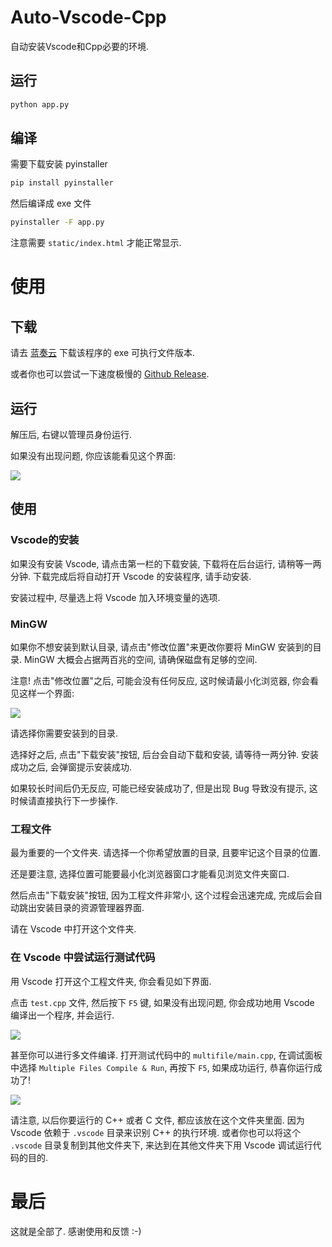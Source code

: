 # Auto-Vscode-Cpp

自动安装Vscode和Cpp必要的环境.

## 运行

```bash
python app.py
```

## 编译

需要下载安装 pyinstaller

```bash
pip install pyinstaller
```

然后编译成 exe 文件

```bash
pyinstaller -F app.py
```

注意需要 `static/index.html` 才能正常显示.

# 使用

## 下载

请去 [蓝奏云](https://wwe.lanzous.com/iYOa7jpg8oh) 下载该程序的 exe 可执行文件版本.

或者你也可以尝试一下速度极慢的 [Github Release](https://github.com/OrangeX4/Auto-Vscode-Cpp/releases/download/1.0.0/auto-vscode-cpp.zip).

## 运行

解压后, 右键以管理员身份运行.

如果没有出现问题, 你应该能看见这个界面:

![](https://s3.ax1x.com/2020/12/25/rWjQl6.png)

## 使用

### Vscode的安装

如果没有安装 Vscode, 请点击第一栏的下载安装, 下载将在后台运行, 请稍等一两分钟. 下载完成后将自动打开 Vscode 的安装程序, 请手动安装.

安装过程中, 尽量选上将 Vscode 加入环境变量的选项.

### MinGW

如果你不想安装到默认目录, 请点击"修改位置"来更改你要将 MinGW 安装到的目录. MinGW 大概会占据两百兆的空间, 请确保磁盘有足够的空间.

注意! 点击"修改位置"之后, 可能会没有任何反应, 这时候请最小化浏览器, 你会看见这样一个界面:

![](https://s3.ax1x.com/2020/12/25/rWvRVe.png)

请选择你需要安装到的目录.

选择好之后, 点击"下载安装"按钮, 后台会自动下载和安装, 请等待一两分钟. 安装成功之后, 会弹窗提示安装成功.

如果较长时间后仍无反应, 可能已经安装成功了, 但是出现 Bug 导致没有提示, 这时候请直接执行下一步操作.

### 工程文件

最为重要的一个文件夹. 请选择一个你希望放置的目录, 且要牢记这个目录的位置.

还是要注意, 选择位置可能要最小化浏览器窗口才能看见浏览文件夹窗口.

然后点击"下载安装"按钮, 因为工程文件非常小, 这个过程会迅速完成, 完成后会自动跳出安装目录的资源管理器界面.

请在 Vscode 中打开这个文件夹.

### 在 Vscode 中尝试运行测试代码

用 Vscode 打开这个工程文件夹, 你会看见如下界面.

点击 `test.cpp` 文件, 然后按下 `F5` 键, 如果没有出现问题, 你会成功地用 Vscode 编译出一个程序, 并会运行.

![](https://s3.ax1x.com/2020/12/25/rWzW9A.png)

甚至你可以进行多文件编译. 打开测试代码中的 `multifile/main.cpp`, 在调试面板中选择 `Multiple Files Compile & Run`, 再按下 `F5`, 如果成功运行, 恭喜你运行成功了!

![](https://s3.ax1x.com/2020/12/25/rWz2hd.png)

请注意, 以后你要运行的 C++ 或者 C 文件, 都应该放在这个文件夹里面. 因为 Vscode 依赖于 `.vscode` 目录来识别 C++ 的执行环境. 或者你也可以将这个 `.vscode` 目录复制到其他文件夹下, 来达到在其他文件夹下用 Vscode 调试运行代码的目的.

# 最后

这就是全部了. 感谢使用和反馈 :-)